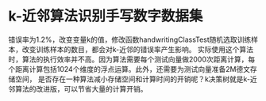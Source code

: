 # k-近邻算法识别手写数字数据集

错误率为1.2%，改变变量k的值，修改函数handwritingClassTest随机选取训练样本，改变训练样本的数目，都会对k-近邻的错误率产生影响。
实际使用这个算法时，算法的执行效率并不高。因为算法需要每个测试向量做2000次距离计算，每个距离计算包括1024个维度的浮点运算。此外，还需要为测试向量准备2M德文存储空间，
是否存在一种算法减小存储空间和计算时间的开销呢？k决策树就是k-近邻算法的改进版，可以节省大量的计算开销。